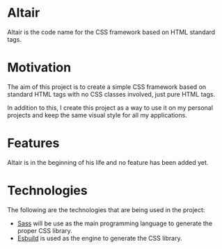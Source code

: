 # Altair 
Altair is the code name for the CSS framework based on HTML standard tags.


# Motivation
The aim of this project is to create a simple CSS framework based on standard HTML tags with no CSS classes involved, just pure HTML tags. 

In addition to this, I create this project as a way to use it on my personal projects and keep the same visual style for all my applications.


# Features
Altair is in the beginning of his life and no feature has been added yet.


# Technologies
The following are the technologies that are being used in the project:

* [Sass][Sass] will be use as the main programming language to generate the proper CSS library.
* [Esbuild][Esbuild] is used as the engine to generate the CSS library.



[Sass]: https://sass-lang.com/
[Esbuild]: https://esbuild.github.io/